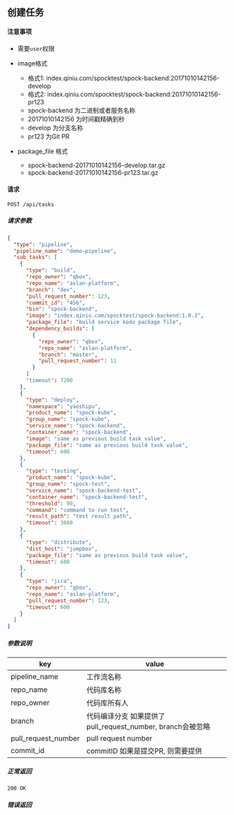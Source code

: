 ## 创建任务

#### 注意事项

- 需要`user`权限
- image格式
  - 格式1: index.qiniu.com/spocktest/spock-backend:20171010142156-develop
  - 格式2: index.qiniu.com/spocktest/spock-backend:20171010142156-pr123
  - spock-backend 为二进制或者服务名称
  - 20171010142156 为时间戳精确到秒
  - develop 为分支名称
  - pr123 为Git PR

- package_file 格式
  - spock-backend-20171010142156-develop.tar.gz
  - spock-backend-20171010142156-pr123.tar.gz

#### 请求

```
POST /api/tasks
```

##### 请求参数

```json
{
  "type": "pipeline",
  "pipeline_name": "demo-pipeline",
  "sub_tasks": [
    {
      "type": "build",
      "repo_owner": "qbox",
      "repo_name": "aslan-platform",
      "branch": "dev",
      "pull_request_number": 123,
      "commit_id": "456",
      "bin": "spock-backend",
      "image": "index.qiniu.com/spocktest/spock-backend:1.0.3",
      "package_file": "build service kodo package file",
      "dependency_builds": [
        {
          "repo_owner": "qbox",
          "repo_name": "aslan-platform",
          "branch": "master",
          "pull_request_number": 11
        }
      ]
      "timeout": 7200
    },
    {
      "type": "deploy",
      "namespace": "yaoshipu",
      "product_name": "spock-kube",
      "group_name": "spock-kube",
      "service_name": "spock-backend",
      "container_name": "spock-backend",
      "image": "same as previous build task value",
      "package_file": "same as previous build task value",
      "timeout": 600
    },
    {
      "type": "testing",
      "product_name": "spock-kube",
      "group_name": "spock-test",
      "service_name": "spock-backend-test",
      "container_name": "spock-backend-test",
      "threshold": 90,
      "command": "command to run test",
      "result_path": "test result path",
      "timeout": 3600
    },
    {
      "type": "distribute",
      "dist_host": "jumpbox",
      "package_file": "same as previous build task value",
      "timeout": 600
    },
    {
      "type": "jira",
      "repo_owner": "qbox",
      "repo_name": "aslan-platform",
      "pull_request_number": 123,
      "timeout": 600
    }
  ]
}
```

##### 参数说明

|key|value|
|---|---|
|pipeline_name|工作流名称|
|repo_name|代码库名称|
|repo_owner|代码库所有人|
|branch|代码编译分支 如果提供了pull_request_number, branch会被忽略|
|pull_request_number|pull request number|
|commit_id|commitID 如果是提交PR, 则需要提供|

##### 正常返回

```
200 OK
```

##### 错误返回
